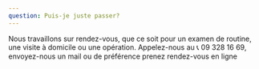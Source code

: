```yaml
---
question: Puis-je juste passer?
---
```


Nous travaillons sur rendez-vous, que ce soit pour un examen de routine, une visite à domicile ou une opération. Appelez-nous au 📞 09 328 16 69, envoyez-nous un mail ou de préférence prenez rendez-vous en ligne